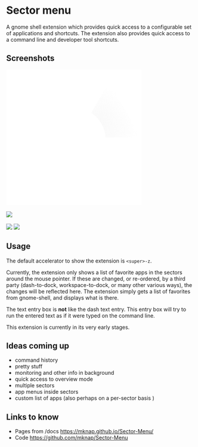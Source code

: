 # Sector menu

A gnome shell extension which provides quick access to a configurable set of applications and shortcuts. The extension also provides quick access to a command line and developer tool shortcuts.

## Screenshots

![Sector Menu Icon](../ui/icons/sector-icon.svg)

[![](http://img.youtube.com/vi/aLLZ94PJt8Y/0.jpg)](http://www.youtube.com/watch?v=aLLZ94PJt8Y "Screen Cast 1")


[![](http://img.youtube.com/vi/yc5eE1yqzQI/0.jpg)](http://www.youtube.com/watch?v=yc5eE1yqzQI "Screen Cast 2")
[![](http://img.youtube.com/vi/SybIvYIxGT0/0.jpg)](http://www.youtube.com/watch?v=SybIvYIxGT0 "Screen Cast 2")

## Usage

The default accelerator to show the extension is `<super>-z`.

Currently, the extension only shows a list of favorite apps in the sectors around the mouse pointer. If these are changed, or re-ordered, by a third party (dash-to-dock, workspace-to-dock, or many other various ways), the changes will be reflected here. The extension simply gets a list of favorites from gnome-shell, and displays what is there.

The text entry box is **not** like the dash text entry. This entry box will try to run the entered text as if it were typed on the command line.

This extension is currently in its very early stages.

## Ideas coming up

* command history
* pretty stuff
* monitoring and other info in background
* quick access to overview mode
* multiple sectors
* app menus inside sectors
* custom list of apps (also perhaps on a per-sector basis )

## Links to know

* Pages from /docs  <https://mknap.github.io/Sector-Menu/>
* Code <https://github.com/mknap/Sector-Menu>
